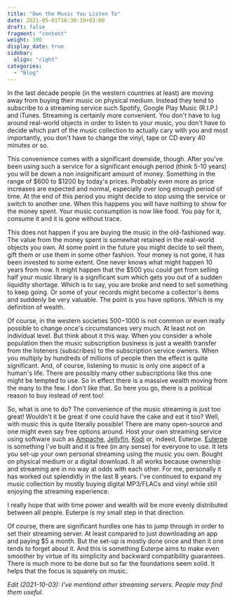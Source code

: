 ```yaml
---
title: "Own the Music You Listen To"
date: 2021-05-01T16:30:19+03:00
draft: false
fragment: "content"
weight: 100
display_date: true
sidebar:
  align: "right"
categories:
  - "Blog"
---
```


In the last decade people (in the western countries at least) are moving away from buying their music on physical medium. Instead they tend to subscribe to a streaming service such Spotify, Google Play Music (R.I.P.) and iTunes. Streaming is certainly more convenient. You don't have to lug around real-world objects in order to listen to your music, you don't have to decide which part of the music collection to actually cary with you and most importantly, you don't have to change the vinyl, tape or CD every 40 minutes or so.

This convenience comes with a significant downside, though. After you've been using such a service for a significant enough period (think 5-10 years) you will be down a non insignificant amount of money. Something in the range of $600 to $1200 by today's prices. Probably even more as price increases are expected and normal, especially over long enough period of time. At the end of this period you might decide to stop using the service or switch to another one. When this happens you will have nothing to show for the money spent. Your music consumption is now like food. You pay for it, consume it and it is gone without trace.

This does not happen if you are buying the music in the old-fashioned way. The value from the money spent is somewhat retained in the real-world objects you own. At some point in the future you might decide to sell them, gift them or use them in some other fashion. Your money is not gone, it has been invested to some extent. One never knows what might happen 10 years from now. It might happen that the $500 you could get from selling half your music library is a significant sum which gets you out of a sudden liquidity shortage. Which is to say, you are broke and need to sell something to keep going. Or some of your records might become a collector's items and suddenly be very valuable. The point is you have options. Which is my definition of wealth.

Of course, in the western societies $500-$1000 is not common or even really possible to change once's circumstances very much. At least not on individual level. But think about it this way. When you consider a whole population then the music subscription business is just a wealth transfer from the listeners (subscribes) to the subscription service owners. When you multiply by hundreds of millions of people then the effect is quite significant. And, of course, listening to music is only one aspect of a human's life. There are possibly many other subscriptions like this one might be tempted to use. So in effect there is a massive wealth moving from the many to the few. I don't like that. So here you go, there is a political reason to buy instead of rent too!

So, what is one to do? The convenience of the music streaming is just too great! Wouldn't it be great if one could have the cake and eat it too? Well, with music this is quite literally possible! There are many open-source and one might even say free options around. Host your own streaming service using software such as [Ampache](https://ampache.org/), [Jellyfin](https://jellyfin.org/), [Kodi](https://kodi.tv/) or, indeed, Euterpe. [Euterpe](/) is something I've built and it is free (in any sense) for everyone to use. It lets you set-up your own personal streaming using the music you own. Bought on physical medium or a digital download. It all works because ownership and streaming are in no way at odds with each other. For me, personally it has worked out splendidly in the last 8 years. I've continued to expand my music collection by mostly buying digital MP3/FLACs and vinyl while still enjoying the streaming experience.

I really hope that with time power and wealth will be more evenly distributed between all people. Euterpe is my small step in that direction.

Of course, there are significant hurdles one has to jump through in order to set their streaming server. At least compared to just downloading an app and paying $5 a month. But the set-up is mostly done once and then it one tends to forget about it. And this is something Euterpe aims to make even smoother by virtue of its simplicity and backward compatibility guarantees. There is much more to be done but so far the foundations seem solid. It helps that the focus is squarely on music.

_Edit (2021-10-03): I've mentiond other streaming servers. People may find them useful._
